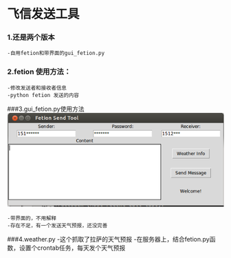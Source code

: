 # 飞信发送工具
### 1.还是两个版本
    -自用fetion和带界面的gui_fetion.py
### 2.fetion 使用方法：
    -修改发送者和接收者信息
    -python fetion 发送的内容
###3.gui_fetion.py使用方法
![](https://github.com/fish267/fetion/blob/master/ss.png?raw=true)

    -带界面的，不用解释
    -存在不足，有一个发送天气预报，还没完善
###4.weather.py
    -这个抓取了拉萨的天气预报
    -在服务器上，结合fetion.py函数，设置个crontab任务，每天发个天气预报


